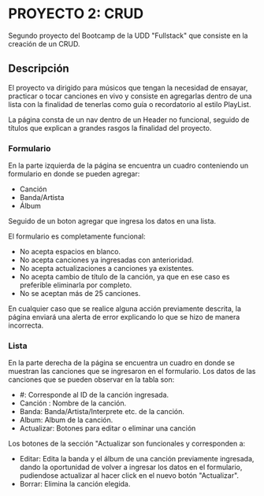 
# PROYECTO 2: CRUD

Segundo proyecto del Bootcamp de la UDD "Fullstack" que consiste en la creación de un CRUD.

## Descripción

El proyecto va dirigido para músicos que tengan la necesidad de ensayar, practicar o tocar canciones en vivo y consiste en agregarlas dentro de una lista con la
finalidad de tenerlas como guía o recordatorio al estilo PlayList.

La página consta de un nav dentro de un Header no funcional, seguido de títulos que explican a grandes rasgos la finalidad del proyecto.

### Formulario

En la parte izquierda de la página se encuentra un cuadro conteniendo un formulario en donde se pueden agregar:
  
  - Canción
  - Banda/Artista
  - Álbum
  
Seguido de un boton agregar que ingresa los datos en una lista.

El formulario es completamente funcional:

 - No acepta espacios en blanco.
 - No acepta canciones ya ingresadas con anterioridad.
 - No acepta actualizaciones a canciones ya existentes.
 - No acepta cambio de título de la canción, ya que en ese caso es preferible eliminarla por completo.
 - No se aceptan más de 25 canciones.

En cualquier caso que se realice alguna acción previamente descrita, la página enviará una alerta de error explicando lo que se hizo de manera incorrecta.

### Lista

En la parte derecha de la página se encuentra un cuadro en donde se muestran las canciones que se ingresaron en el formulario.
Los datos de las canciones que se pueden observar en la tabla son:

 - #: Corresponde al ID de la canción ingresada.
 - Canción : Nombre de la canción.
 - Banda: Banda/Artista/Interprete etc. de la canción.
 - Album: Album de la canción.
 - Actualizar: Botones para editar o eliminar una canción
 
Los botones de la sección "Actualizar son funcionales y corresponden a:
  
  - Editar: Edita la banda y el álbum de una canción previamente ingresada, dando la oportunidad de volver a ingresar los datos en el formulario, pudiendose
  actualizar al hacer click en el nuevo botón "Actualizar".
  - Borrar: Elimina la canción elegida.
